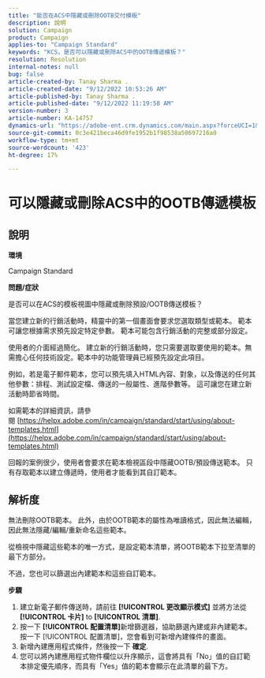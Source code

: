 ```yaml
---
title: "能否在ACS中隱藏或刪除OOTB交付模板"
description: 說明
solution: Campaign
product: Campaign
applies-to: "Campaign Standard"
keywords: "KCS，是否可以隱藏或刪除ACS中的OOTB傳遞模板？"
resolution: Resolution
internal-notes: null
bug: false
article-created-by: Tanay Sharma .
article-created-date: "9/12/2022 10:53:26 AM"
article-published-by: Tanay Sharma .
article-published-date: "9/12/2022 11:19:58 AM"
version-number: 3
article-number: KA-14757
dynamics-url: "https://adobe-ent.crm.dynamics.com/main.aspx?forceUCI=1&pagetype=entityrecord&etn=knowledgearticle&id=2a24841c-8932-ed11-9db1-002248086735"
source-git-commit: 0c3e421beca46d9fe1952b1f98538a50697216a0
workflow-type: tm+mt
source-wordcount: '423'
ht-degree: 17%

---
```


# 可以隱藏或刪除ACS中的OOTB傳遞模板

## 說明


<b>環境</b>

Campaign Standard



<b>問題/症狀</b>

是否可以在ACS的模板視圖中隱藏或刪除預設/OOTB傳送模板？



當您建立新的行銷活動時，精靈中的第一個畫面會要求您選取類型或範本。 範本可讓您根據需求預先設定特定參數。 範本可能包含行銷活動的完整或部分設定。

使用者的介面經過簡化。 建立新的行銷活動時，您只需要選取要使用的範本。無需擔心任何技術設定。範本中的功能管理員已經預先設定此項目。

例如，若是電子郵件範本，您可以預先填入HTML內容、對象，以及傳送的任何其他參數：排程、測試設定檔、傳送的一般屬性、進階參數等。 這可讓您在建立新活動時節省時間。

如需範本的詳細資訊，請參閱 [https://helpx.adobe.com/in/campaign/standard/start/using/about-templates.html](https://helpx.adobe.com/in/campaign/standard/start/using/about-templates.html)

回報的案例很少，使用者會要求在範本檢視區段中隱藏OOTB/預設傳送範本。 只有存取範本以建立傳遞時，使用者才能看到其自訂範本。






## 解析度


無法刪除OOTB範本。 此外，由於OOTB範本的屬性為唯讀格式，因此無法編輯，因此無法隱藏/編輯/重新命名這些範本。

從檢視中隱藏這些範本的唯一方式，是設定範本清單，將OOTB範本下拉至清單的最下方部分。

不過，您也可以篩選出內建範本和這些自訂範本。

<b>步驟</b>

1. 建立新電子郵件傳送時，請前往 <b>[!UICONTROL 更改顯示模式]</b> 並將方法從 <b>[!UICONTROL 卡片]</b> to <b>[!UICONTROL 清單]</b>.
2. 按一下 <b>[!UICONTROL 配置清單]</b>新增篩選器，協助篩選內建或非內建範本。 按一下 [!UICONTROL 配置清單]，您會看到可新增內建條件的畫面。
3. 新增內建應用程式條件，然後按一下 <b>確定</b>.
4. 您可以將內建應用程式物件欄位以升序顯示，這會將具有「No」值的自訂範本排定優先順序，而具有「Yes」值的範本會顯示在此清單的最下方。

